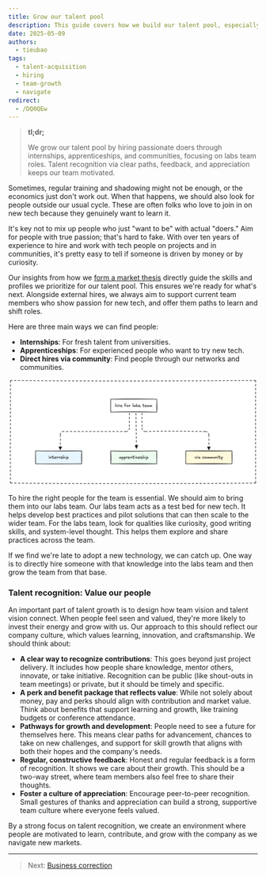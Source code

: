 ```yaml
---
title: Grow our talent pool
description: This guide covers how we build our talent pool, especially when market shifts demand new skills. We focus on finding passionate people through different hiring paths and why talent recognition matters.
date: 2025-05-09
authors:
  - tieubao
tags:
  - talent-acquisition
  - hiring
  - team-growth
  - navigate
redirect:
  - /DQ0QEw
---
```


> **tl;dr;**
>
> We grow our talent pool by hiring passionate doers through internships, apprenticeships, and communities, focusing on labs team roles. Talent recognition via clear paths, feedback, and appreciation keeps our team motivated.

Sometimes, regular training and shadowing might not be enough, or the economics just don't work out. When that happens, we should also look for people outside our usual cycle. These are often folks who love to join in on new tech because they genuinely want to learn it.

It's key not to mix up people who just "want to be" with actual "doers." Aim for people with true passion; that's hard to fake. With over ten years of experience to hire and work with tech people on projects and in communities, it's pretty easy to tell if someone is driven by money or by curiosity.

Our insights from how we [form a market thesis](forming-market-thesis.md) directly guide the skills and profiles we prioritize for our talent pool. This ensures we're ready for what's next. Alongside external hires, we always aim to support current team members who show passion for new tech, and offer them paths to learn and shift roles.

Here are three main ways we can find people:

- **Internships**: For fresh talent from universities.
- **Apprenticeships**: For experienced people who want to try new tech.
- **Direct hires via community**: Find people through our networks and communities.

![](assets/source-for-hiring.webp)

To hire the right people for the team is essential. We should aim to bring them into our labs team. Our labs team acts as a test bed for new tech. It helps develop best practices and pilot solutions that can then scale to the wider team. For the labs team, look for qualities like curiosity, good writing skills, and system-level thought. This helps them explore and share practices across the team.

If we find we're late to adopt a new technology, we can catch up. One way is to directly hire someone with that knowledge into the labs team and then grow the team from that base.

### Talent recognition: Value our people

An important part of talent growth is to design how team vision and talent vision connect. When people feel seen and valued, they're more likely to invest their energy and grow with us. Our approach to this should reflect our company culture, which values learning, innovation, and craftsmanship. We should think about:

- **A clear way to recognize contributions**: This goes beyond just project delivery. It includes how people share knowledge, mentor others, innovate, or take initiative. Recognition can be public (like shout-outs in team meetings) or private, but it should be timely and specific.
- **A perk and benefit package that reflects value**: While not solely about money, pay and perks should align with contribution and market value. Think about benefits that support learning and growth, like training budgets or conference attendance.
- **Pathways for growth and development**: People need to see a future for themselves here. This means clear paths for advancement, chances to take on new challenges, and support for skill growth that aligns with both their hopes and the company's needs.
- **Regular, constructive feedback**: Honest and regular feedback is a form of recognition. It shows we care about their growth. This should be a two-way street, where team members also feel free to share their thoughts.
- **Foster a culture of appreciation**: Encourage peer-to-peer recognition. Small gestures of thanks and appreciation can build a strong, supportive team culture where everyone feels valued.

By a strong focus on talent recognition, we create an environment where people are motivated to learn, contribute, and grow with the company as we navigate new markets.

---
> Next: [Business correction](business-correction.md)

